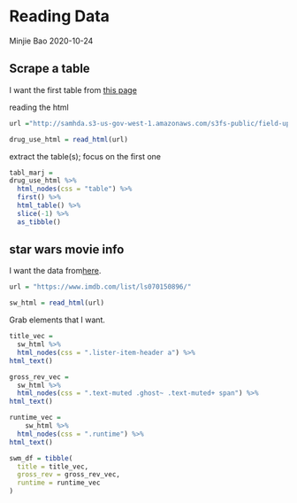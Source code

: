 Reading Data
================
Minjie Bao
2020-10-24

## Scrape a table

I want the first table from [this
page](http://samhda.s3-us-gov-west-1.amazonaws.com/s3fs-public/field-uploads/2k15StateFiles/NSDUHsaeShortTermCHG2015.htm)

reading the html

``` r
url ="http://samhda.s3-us-gov-west-1.amazonaws.com/s3fs-public/field-uploads/2k15StateFiles/NSDUHsaeShortTermCHG2015.htm" 

drug_use_html = read_html(url)
```

extract the table(s); focus on the first one

``` r
tabl_marj = 
drug_use_html %>% 
  html_nodes(css = "table") %>% 
  first() %>% 
  html_table() %>% 
  slice(-1) %>% 
  as_tibble()
```

## star wars movie info

I want the data from[here](https://www.imdb.com/list/ls070150896/).

``` r
url = "https://www.imdb.com/list/ls070150896/"

sw_html = read_html(url)
```

Grab elements that I want.

``` r
title_vec = 
  sw_html %>% 
  html_nodes(css = ".lister-item-header a") %>% 
html_text()

gross_rev_vec = 
  sw_html %>% 
  html_nodes(css = ".text-muted .ghost~ .text-muted+ span") %>% 
html_text()

runtime_vec = 
    sw_html %>% 
  html_nodes(css = ".runtime") %>% 
html_text()

swm_df = tibble(
  title = title_vec,
  gross_rev = gross_rev_vec,
  runtime = runtime_vec
)
```
